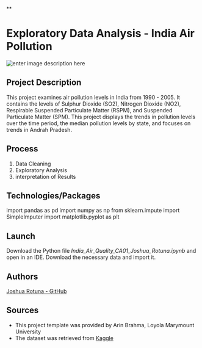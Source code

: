**

# Exploratory Data Analysis - India Air Pollution

![enter image description here](https://www.google.com/url?sa=i&url=https://qz.com/india/1932643/delhis-air-quality-worst-in-the-world-after-diwali-2020/&psig=AOvVaw2oEkZfryxZ1IPPRc97-cdK&ust=1612127949942000&source=images&cd=vfe&ved=0CAIQjRxqFwoTCMiu9uLKxO4CFQAAAAAdAAAAABAT)

## Project Description

This project examines air pollution levels in India from 1990 - 2005.  It contains the levels of Sulphur Dioxide (SO2), Nitrogen Dioxide (NO2), Respirable Suspended Particulate Matter (RSPM), and Suspended Particulate Matter (SPM). This project displays the trends in pollution levels over the time period, the median pollution levels by state, and  focuses on trends in Andrah Pradesh.

## Process

1. Data Cleaning 
2. Exploratory Analysis 
3. interpretation of Results

## Technologies/Packages
import pandas as pd
import numpy as np
from sklearn.impute import SimpleImputer
import matplotlib.pyplot as plt

## Launch

Download the Python file *India_Air_Quality_CA01_Joshua_Rotuna.ipynb* and open in an IDE. Download the necessary data and import it.

## Authors
[Joshua Rotuna - GitHub](https://github.com/joshrotuna/lmuML)


## Sources
* This project template was provided by Arin Brahma, Loyola Marymount University
* The dataset was retrieved from [Kaggle](https://www.kaggle.com/shrutibhargava94/india-air-quality-data)

